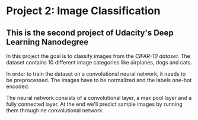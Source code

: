 # Project 2: Image Classification

## This is the second project of Udacity's Deep Learning Nanodegree

In this project the goal is to classify images from the *CIFAR-10 dataset*. The dataset contains 10 different image categories like airplanes, dogs and cats.

In order to train the dataset on a convolutional neural network, it needs to be preprocessed. 
The images have to be normalized and the labels one-hot encoded.

The neural network consists of a convolutional layer, a max pool layer and a fully connected layer.
At the end we'll predict sample images by running them through ne convolutional network.
